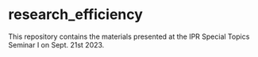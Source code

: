 # research_efficiency
This repository contains the materials presented at the IPR Special Topics Seminar I on Sept. 21st 2023.
